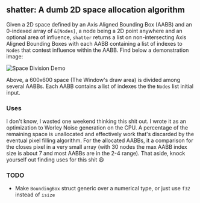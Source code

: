 ## shatter: A dumb 2D space allocation algorithm

Given a 2D space defined by an Axis Aligned Bounding Box (AABB) and an 0-indexed array of `&[Nodes]`, a node being a 2D point anywhere and an optional area of influence, `shatter` returns a list on non-intersecting Axis Aligned Bounding Boxes with each AABB containing a list of indexes to `Nodes` that contest influence within the AABB. Find below a demonstration image:

![Space Division Demo](<demos/demo.avif>)

Above, a 600x600 space (The Window's draw area) is divided among several AABBs. Each AABB contains a list of indexes the the `Nodes` list initial input.

### Uses

I don't know, I wasted one weekend thinking this shit out. I wrote it as an optimization to Worley Noise generation on the CPU. A percentage of the remaining space is unallocated and effectively work that's discarded by the eventual pixel filling algorithm. For the allocated AABBs, it a comparison for the closes pixel in a very small array (with 30 nodes the max AABB index size is about 7 and most AABBs are in the 2-4 range). That aside, knock yourself out finding uses for this shit 😆

### TODO
 - Make `BoundingBox` struct generic over a numerical type, or just use `f32` instead of `isize`
